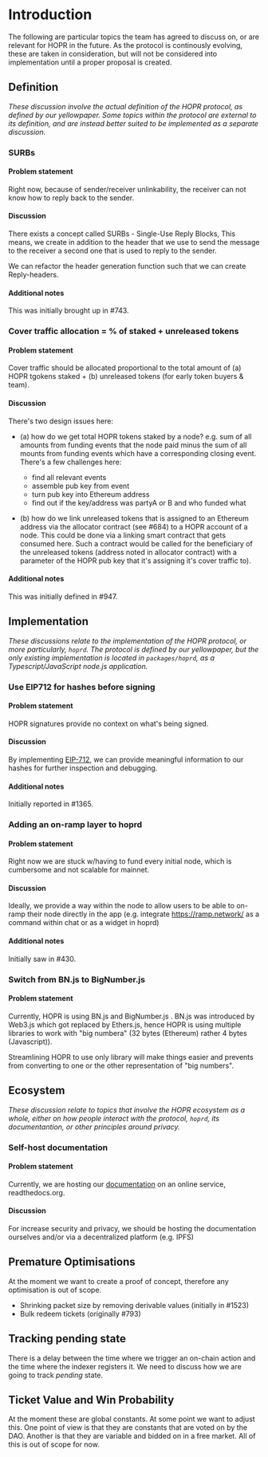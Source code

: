 # Introduction

The following are particular topics the team has agreed to discuss on, or are relevant for HOPR in the future. As the protocol is continously evolving, these are taken in consideration, but will not be considered into implementation until a proper proposal is created.

## Definition

_These discussion involve the actual definition of the HOPR protocol, as defined by our yellowpaper. Some topics within the protocol are external to its definition, and are instead better suited to be implemented as a separate discussion._

### SURBs

#### Problem statement

Right now, because of sender/receiver unlinkability, the receiver can not know how to reply back to the sender.

#### Discussion

There exists a concept called SURBs - Single-Use Reply Blocks, This means, we create in addition to the header that we use to send the message to the receiver a second one that is used to reply to the sender.

We can refactor the header generation function such that we can create Reply-headers.

#### Additional notes

This was initially brought up in #743.

### Cover traffic allocation = % of staked + unreleased tokens

#### Problem statement

Cover traffic should be allocated proportional to the total amount of (a) HOPR tgokens staked + (b) unreleased tokens (for early token buyers & team).

#### Discussion

There's two design issues here:

- (a) how do we get total HOPR tokens staked by a node? e.g. sum of all amounts from funding events that the node paid minus the sum of all mounts from funding events which have a corresponding closing event. There's a few challenges here:

  - find all relevant events
  - assemble pub key from event
  - turn pub key into Ethereum address
  - find out if the key/address was partyA or B and who funded what

- (b) how do we link unreleased tokens that is assigned to an Ethereum address via the allocator contract (see #684) to a HOPR account of a node. This could be done via a linking smart contract that gets consumed here. Such a contract would be called for the beneficiary of the unreleased tokens (address noted in allocator contract) with a parameter of the HOPR pub key that it's assigning it's cover traffic to).

#### Additional notes

This was initially defined in #947.

## Implementation

_These discussions relate to the implementation of the HOPR protocol, or more particularly, `hoprd`. The protocol is defined by our yellowpaper, but the only existing implementation is located in `packages/hoprd`, as a Typescript/JavaScript node.js application._

### Use EIP712 for hashes before signing

#### Problem statement

HOPR signatures provide no context on what's being signed.

#### Discussion

By implementing [EIP-712](https://eips.ethereum.org/EIPS/eip-712), we can provide meaningful information to our hashes for further inspection and debugging.

#### Additional notes

Initially reported in #1365.

### Adding an on-ramp layer to hoprd

#### Problem statement

Right now we are stuck w/having to fund every initial node, which is cumbersome and not scalable for mainnet.

#### Discussion

Ideally, we provide a way within the node to allow users to be able to on-ramp their node directly in the app (e.g. integrate https://ramp.network/ as a command within chat or as a widget in hoprd)

#### Additional notes

Initially saw in #430.

### Switch from BN.js to BigNumber.js

#### Problem statement

Currently, HOPR is using BN.js and BigNumber.js . BN.js was introduced by Web3.js which got replaced by Ethers.js, hence HOPR is using multiple libraries to work with "big numbera" (32 bytes (Ethereum) rather 4 bytes (Javascript)).

Streamlining HOPR to use only library will make things easier and prevents from converting to one or the other representation of "big numbers".

## Ecosystem

_These discussion relate to topics that involve the HOPR ecosystem as a whole, either on how people interact with the protocol, `hoprd`, its documentantion, or other principles around privacy._

### Self-host documentation

#### Problem statement

Currently, we are hosting our [documentation](http://docs.hoprnet.org/en/latest/) on an online service, readthedocs.org.

#### Discussion

For increase security and privacy, we should be hosting the documentation ourselves and/or via a decentralized platform (e.g. IPFS)

## Premature Optimisations

At the moment we want to create a proof of concept, therefore any optimisation
is out of scope.

- Shrinking packet size by removing derivable values (initially in #1523)
- Bulk redeem tickets (originally #793)

## Tracking pending state

There is a delay between the time where we trigger an on-chain action and the time where the indexer registers it. We need to discuss how we are going to track _pending_ state.

## Ticket Value and Win Probability

At the moment these are global constants. At some point we want to adjust this.
One point of view is that they are constants that are voted on by the DAO.
Another is that they are variable and bidded on in a free market.
All of this is out of scope for now.
